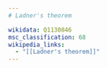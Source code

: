 ```yaml
---
# Ladner's theorem

wikidata: Q1130846
msc_classification: 68
wikipedia_links:
  - "[[Ladner's theorem]]"
---
```

